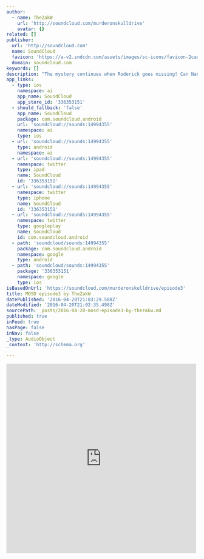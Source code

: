 ```yaml
---
author:
  - name: TheZakW
    url: 'http://soundcloud.com/murderonskulldrive'
    avatar: {}
related: []
publisher:
  url: 'http://soundcloud.com'
  name: SoundCloud
  favicon: 'https://a-v2.sndcdn.com/assets/images/sc-icons/favicon-2cadd14b.ico'
  domain: soundcloud.com
keywords: []
description: "The mystery continues when Roderick goes missing! Can Nancy and Nigel find him before it's too late! What if they don't? Will Nancy remarry? Does she already have her eye on the cute bag boy at the grocery store? Will Roderick haunt her when they go out on dates?"
app_links:
  - type: ios
    namespace: ai
    app_name: SoundCloud
    app_store_id: '336353151'
  - should_fallback: 'false'
    app_name: SoundCloud
    package: com.soundcloud.android
    url: 'soundcloud://sounds:14994355'
    namespace: ai
    type: ios
  - url: 'soundcloud://sounds:14994355'
    type: android
    namespace: ai
  - url: 'soundcloud://sounds:14994355'
    namespace: twitter
    type: ipad
    name: SoundCloud
    id: '336353151'
  - url: 'soundcloud://sounds:14994355'
    namespace: twitter
    type: iphone
    name: SoundCloud
    id: '336353151'
  - url: 'soundcloud://sounds:14994355'
    namespace: twitter
    type: googleplay
    name: SoundCloud
    id: com.soundcloud.android
  - path: 'soundcloud/sounds:14994355'
    package: com.soundcloud.android
    namespace: google
    type: android
  - path: 'soundcloud/sounds:14994355'
    package: '336353151'
    namespace: google
    type: ios
isBasedOnUrl: 'https://soundcloud.com/murderonskulldrive/episode3'
title: MOSD episode3 by TheZakW
datePublished: '2016-04-20T21:03:29.588Z'
dateModified: '2016-04-20T21:02:35.498Z'
sourcePath: _posts/2016-04-20-mosd-episode3-by-thezakw.md
published: true
inFeed: true
hasPage: false
inNav: false
_type: AudioObject
_context: 'http://schema.org'

---
```

<iframe src="https://cdn.embedly.com/widgets/media.html?src=https%3A%2F%2Fw.soundcloud.com%2Fplayer%2F%3Fvisual%3Dtrue%26url%3Dhttp%253A%252F%252Fapi.soundcloud.com%252Ftracks%252F14994355%26show_artwork%3Dtrue&amp;url=https%3A%2F%2Fsoundcloud.com%2Fmurderonskulldrive%2Fepisode3&amp;image=http%3A%2F%2Fi1.sndcdn.com%2Fartworks-000008746557-9vm3sc-t500x500.jpg&amp;key=b7d04c9b404c499eba89ee7072e1c4f7&amp;type=text%2Fhtml&amp;schema=soundcloud" width="500" height="500" scrolling="no" frameborder="0" allowfullscreen="" style=""></iframe>